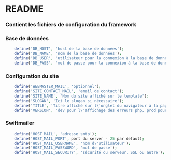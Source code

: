 # README #

### Contient les fichiers de configuration du framework ###

### Base de données ###
```PHP
    define('DB_HOST', 'host de la base de données');
    define('DB_NAME', 'nom de la base de données');
    define('DB_USER', 'utilisateur pour la connexion à la base de données');
    define('DB_PASS', 'mot de passe pour la connexion à la base de données');
```

### Configuration du site ###
```PHP
    define('WEBMASTER_MAIL', 'optionnel');
    define('SITE_CONTACT_MAIL', 'email de contact');
    define('SITE_NAME', 'Nom du site affiché sur le template');
    define('SLOGAN', 'Ici le slogan si nécessaire');
    define('TITLE', 'Titre affiché sur l\'onglet du navigateur à la page d\'accueil');
    define('VERSION', 'dev pour l\'affichage des erreurs php, prod pour la production et tout autre valeur requise dans le code');
```

### Swiftmailer ###
```PHP
    define('HOST_MAIL', 'adresse smtp');
    define('HOST_MAIL_PORT', port du server - 25 par defaut);
    define('HOST_MAIL_USERNAME', 'nom d\'utilisateur');
    define('HOST_MAIL_PASSWORD', 'mot de passe');
    define('HOST_MAIL_SECURITY', 'sécurité du serveur, SSL ou autre');
```